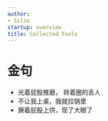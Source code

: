 ```yaml
---
author:
- Silin
startup: overview
title: Collected Tools
---
```


金句
====

-   光着屁股推磨， 转着圈的丢人
-   不让我上桌，我就拉锅里
-   撅着屁股上供，现了大眼了
